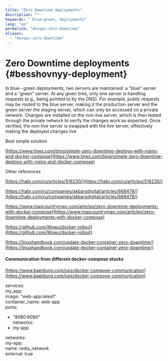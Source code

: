 ```yaml
---
title: "Zero Downtime deployments"
description: ""
keywords: " blue–green, deployments"
lang: "en"
permalink: "devops-zero-downtime"
aliases:
  - "devops-zero-downtime"
---
```


# Zero Downtime deployments {\#besshovnyy-deployment}

In blue--green deployments, two servers are maintained: a "blue" server and a "green" server. At any given time, only one server is handling requests (e.g., being pointed to by the DNS). For example, public requests may be routed to the blue server, making it the production server and the green server the staging server, which can only be accessed on a private network. Changes are installed on the non-live server, which is then tested through the private network to verify the changes work as expected. Once verified, the non-live server is swapped with the live server, effectively making the deployed changes live

Best simple solution

[https://www.tines.com/blog/simple-zero-downtime-deploys-with-nginx-and-docker-compose](https://www.tines.com/blog/simple-zero-downtime-deploys-with-nginx-and-docker-compose)

Other references

[https://habr.com/ru/articles/516230/](https://habr.com/ru/articles/516230/)

[https://habr.com/ru/companies/akbarsdigital/articles/668478/](https://habr.com/ru/companies/akbarsdigital/articles/668478/)

[https://www.maxcountryman.com/articles/zero-downtime-deployments-with-docker-compose](https://www.maxcountryman.com/articles/zero-downtime-deployments-with-docker-compose)

[https://github.com/Wowu/docker-rollout](https://github.com/Wowu/docker-rollout)

[https://linuxhandbook.com/update-docker-container-zero-downtime/](https://linuxhandbook.com/update-docker-container-zero-downtime/)

#### Communication from different docker-compose stacks

[https://www.baeldung.com/ops/docker-compose-communication](https://www.baeldung.com/ops/docker-compose-communication)

services:  
my\_app:  
image: "web-app:latest"  
container\_name: web-app  
ports:

- "8080:8080"  
  networks:
- my-app

networks:  
my-app:  
name: redis\_network  
external: true
